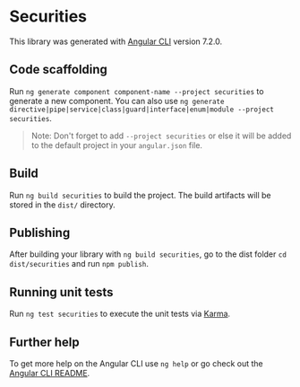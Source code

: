 # Securities

This library was generated with [Angular CLI](https://github.com/angular/angular-cli) version 7.2.0.

## Code scaffolding

Run `ng generate component component-name --project securities` to generate a new component. You can also use `ng generate directive|pipe|service|class|guard|interface|enum|module --project securities`.

> Note: Don't forget to add `--project securities` or else it will be added to the default project in your `angular.json` file.

## Build

Run `ng build securities` to build the project. The build artifacts will be stored in the `dist/` directory.

## Publishing

After building your library with `ng build securities`, go to the dist folder `cd dist/securities` and run `npm publish`.

## Running unit tests

Run `ng test securities` to execute the unit tests via [Karma](https://karma-runner.github.io).

## Further help

To get more help on the Angular CLI use `ng help` or go check out the [Angular CLI README](https://github.com/angular/angular-cli/blob/master/README.md).

